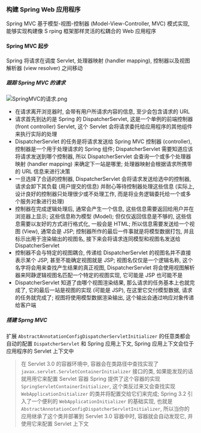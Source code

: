 ### 构建 Spring Web 应用程序
Spring MVC 基于模型-视图-控制器 (Model-View-Controller, MVC) 模式实现, 能够实现构建像 S rping 框架那样灵活的松耦合的 Web 应用程序  

#### Spring MVC 起步
Spring 将请求在调度 Servlet, 处理器映射 (handler mapping), 控制器以及视图解析器 (view resolver) 之间移动

##### 跟踪 Spring MVC 的请求
![SpringMVC的请求.png](http://ww1.sinaimg.cn/large/d8f31fa4gy1gd9qkjueizj20hj0azwf1.jpg)  
- 在请求离开浏览器时, 会带有用户所请求内容的信息, 至少会包含请求的 URL
- 请求首先到达的是 Spring 的 DispatcherServlet, 这是一个单例的前端控制器 (front controller) Servlet, 这个 Servlet 会将请求委托给应用程序的其他组件来执行实际的处理
- DispatcherServlet 的任务是将请求发送给 Spring MVC 控制器 (controller), 控制器是一个用于处理请求的 Spring 组件; DispatcherServlet 需要知道应该将请求发送到哪个控制器, 所以 DispatcherServlet 会查询一个或多个处理器映射 (handler mapping) 来确定下一站是哪里; 处理器映射会根据请求所携带的 URL 信息来进行决策
- 一旦选择了合适的控制器, DispatcherServlet 会将请求发送给选中的控制器, 请求会卸下其负载 (用户提交的信息) 并耐心等待控制器处理这些信息 (实际上, 设计良好的控制器只处理很少或不处理工作, 而是将业务逻辑委托给一个或多个服务对象进行处理)
- 控制器在完成逻辑处理后, 通常会产生一个信息, 这些信息需要返回给用户并在浏览器上显示; 这些信息称为模型 (Model); 但仅仅返回信息是不够的, 这些信息需要以友好的方式进行格式化, 一般会是 HTML; 所以信息需要发送给一个视图 (View), 通常会是 JSP; 控制器所作的最后一件事就是将模型数据打包, 并且标示出用于渲染输出的视图名, 接下来会将请求连同模型和视图名发送给 DispatcherServlet
- 控制器不会与特定的视图耦合, 传递给 DispatcherServlet 的视图名并不直接表示某个 JSP, 甚至不能确定视图就是 JSP; 视图名仅仅是一个逻辑名称, 这个名字将会用来查找产生结果的真正视图, DispatcherServlet 将会使用视图解析器来阿静逻辑视图名匹配一个特定的视图实现, 它可能是 JSP 也可能不是
- DispatcherServlet 知道了由哪个视图渲染结果, 那么请求的任务基本上也就完成了, 它的最后一站是视图的实现 (可能是 JSP), 在这里它交付模型数据, 请求的任务就完成了; 视图将使用模型数据渲染输出, 这个输出会通过响应对象传递给客户端

##### 搭建 Sprng MVC
扩展 `AbstractAnnotationConfigDispatcherServletInitializer` 的任意类都会自动的配置 `DispatcherServlet` 和 Spring 应用上下文, Spring 应用上下文会位于应用程序的 Servlet 上下文中  
> 在 Servlet 3.0 的容器环境中, 容器会在类路径中查找实现了 `javax.servlet.ServletContainerInitializer` 接口的类, 如果能发现的话就用用它来配置 Servlet 容器
> Spring 提供了这个容器的实现 `SpringServletContainerInitializer`, 这个类反过来又会查找实现 `WebApplicationInitializer` 的类并将配置交给它们来完成; Spring 3.2 引入了一个便利的 `WebApplicationInitializer` 的基础实现, 也就是 `AbstractAnnotationConfigDispatcherServletInitializer`, 所以当你的应用继承了这个类并部署到 Servlet 3.0 容器中时, 容器就会自动发现它, 并使用它来配置 Servlet 上下文
